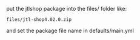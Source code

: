 put the jtlshop package into the files/ folder like:

    files/jtl-shop4.02.0.zip

and set the package file name in defaults/main.yml
